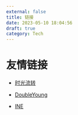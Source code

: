 ```yaml
---
external: false
title: 链接
date: 2023-05-10 18:04:56
draft: true
category: Tech
---
```


# 友情链接


* [时光流转](https://quarkay.com/)

* [DoubleYoung](https://doubleyoung.com/)

* [INE](https://ine.net.cn/)